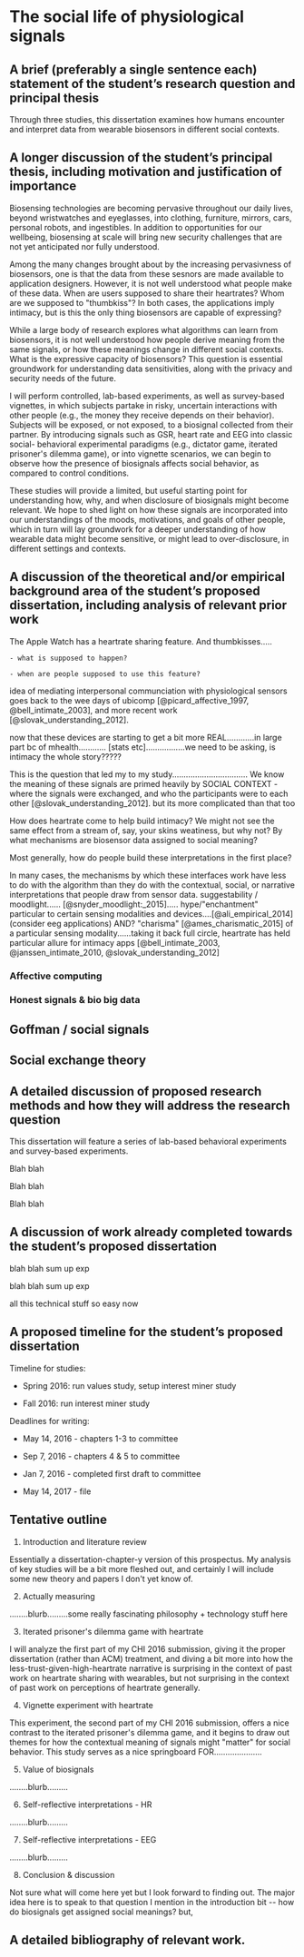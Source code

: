 # The social life of physiological signals

## A brief (preferably a single sentence each) statement of the student’s research question and principal thesis

Through three studies, this dissertation examines how humans encounter and interpret data from wearable biosensors in different social contexts. <!-- note: write this last -->

## A longer discussion of the student’s principal thesis, including motivation and justification of importance

<!-- 
	some bit about biosensors over everything
	TODO make this not a direct ripoff of biosense proposal
-->

Biosensing technologies are becoming pervasive throughout our daily lives, beyond wristwatches and eyeglasses, into clothing, furniture, mirrors, cars, personal robots, and ingestibles. In addition to opportunities for our wellbeing, biosensing at scale will bring new security challenges that are not yet anticipated nor fully understood.

<!--
	data from these biosensors are available to designers
	apple watch, some others
	but what do people make of these data?
	what is their EXPRESSIVE CAPACITY to humans?

	TODO: make sure my THESIS is highlighted in these paragraphs
-->

Among the many changes brought about by the increasing pervasivness of biosensors, one is that the data from these sesnors are made available to application designers. <!-- The Apple Watch.........Thumbkisses....... --> 
However, it is not well understood what people make of these data. When are users supposed to share their heartrates? Whom are we supposed to "thumbkiss"?  In both cases, the applications imply intimacy, but is this the only thing biosensors are capable of expressing?

While a large body of research explores what algorithms can learn from biosensors, it is not well understood how people derive meaning from the same signals, or how these meanings change in different social contexts. What is the expressive capacity of biosensors? This question is essential groundwork for understanding data sensitivities, along with the privacy and security needs of the future.

<!-- 
	in three studies, i will look at
	how people integrate information from biosensors, use it as a sensemaking resource,
		= information about another person
		= information about themselves
	abt non-health stuff - mood,thoughts,emotion

	TODO: talk explicity about info about another person // info about themselves.....
	TODO: do not rip off directly from biosense
-->

I will perform controlled, lab-based experiments, as well as survey-based vignettes, in which subjects partake in risky, uncertain interactions with other people (e.g., the money they receive depends on their behavior). Subjects will be exposed, or not exposed, to a biosignal collected from their partner. By introducing signals such as GSR, heart rate and EEG into classic social- behavioral experimental paradigms (e.g., dictator game, iterated prisoner's dilemma game), or into vignette scenarios, we can begin to observe how the presence of biosignals affects social behavior, as compared to control conditions.

<!--
	through these studies, i hope to shed some light on HOW these interpretations arise. 
	the very big question. how they depend on the sensor, the application, the thing being sensed - begin to gesture toward the huge mosaic of factors at play here.
	i hope that this very fundamental series of studies opens the dialogue around privacy w/r/t wearable sensors - data, even raw data that seems innocuous, can have social effects IN CONTEXT that are far from obvious

	TODO: do not rip off directly from biosense proposal
-->

These studies will provide a limited, but useful starting point for understanding how, why, and when disclosure of biosignals might become relevant. We hope to shed light on how these signals are incorporated into our understandings of the moods, motivations, and goals of other people, which in turn will lay groundwork for a deeper understanding of how wearable data might become sensitive, or might lead to over-disclosure, in different settings and contexts.

## A discussion of the theoretical and/or empirical background area of the student’s proposed dissertation, including analysis of relevant prior work

<!-- quick intro, do last -->

The Apple Watch has a heartrate sharing feature. And thumbkisses..... <!-- go on, rant -->

<!-- Now, heartrate has algorithmic meanings; even ones we may not expect [@latvala_longitudinal_2015]. and there are lots of reasons why various parties might be interested in collecting this type of data. companies and consumers. global push toward mhealth and so on. no huge mystires here. But allowing users to *share* their heartrate socially.......,,,,,,,,,,,,,
 -->
	- what is supposed to happen?

	- when are people supposed to use this feature?

idea of mediating interpersonal communciation with physiological sensors goes back to the wee days of ubicomp [@picard_affective_1997, @bell_intimate_2003], and more recent work [@slovak_understanding_2012]. 

now that these devices are starting to get a bit more REAL............in large part bc of mhealth............ [stats etc].................we need to be asking, is intimacy the whole story?????

<!-- yeah, not at all always positive....its complicated, a highly contextual signal -->

This is the question that led my to my study................................. We know the meaning of these signals are primed heavily by SOCIAL CONTEXT - where the signals were exchanged, and who the participants were to each other [@slovak_understanding_2012]. but its more complicated than that too <!-- also, past work on perceptions of biosignals? valens etc?
and we wonder if heartrate is a 'good example', how other newere modalities might be different
i see valens & neurohype as being quite similar
-->

<!-- but wait! there are more fundamental questions here,..... -->

<!-- we need to get to this q super fast, or reader will get bored / lost in the weeds  -->
How does heartrate come to help build intimacy? We might not see the same effect from a stream of, say, your skins weatiness, but why not? By what mechanisms are biosensor data assigned to social meaning?

Most generally, how do people build these interpretations in the first place?

<!-- i can start talking about the broadest possible scope - charisma of the device/modality; suggestion of the application.... -->

In many cases, the mechanisms by which these interfaces work have less to do with the algorithm than they do with the contextual, social, or narrative interpretations that people draw from sensor data. <!-- a whole array of stuff i could talk about here, ubifit garden; meeting mediator; social signals; EEG; --> suggestability / moodlight...... [@snyder_moodlight:_2015]..... hype/"enchantment" particular to certain sensing modalities and devices....[@ali_empirical_2014]  (consider eeg applications) AND? "charisma" [@ames_charismatic_2015] of a particular sensing modality......taking it back full circle, heartrate has held particular allure for intimacy apps [@bell_intimate_2003, @janssen_intimate_2010, @slovak_understanding_2012]

<!-- and i might want to quote dawn nafus at lenght about cultural cohesion etc. -->

<!-- now ill need to introduce how various field bare on this  q -->

### Affective computing

<!-- rant -->

### Honest signals & bio big data

<!-- rant -->

## Goffman / social signals

<!-- rant - from notes on these topics -->

<!-- donath -->

<!-- bergstrom -->

<!-- meeting mediator -->

## Social exchange theory

<!-- what is it? -->




## A detailed discussion of proposed research methods and how they will address the research question

<!-- 
first graph

	high-level: lab-based behavioral + survey methods

	high-level: why these help us answer certain questions, despite shortcomings
 -->

This dissertation will feature a series of lab-based behavioral experiments and survey-based experiments.

<!-- 
second graph
	
	major topic covered: interpretation of heart-rate in risky interactions

		bc: does it even have an observable social meaning ?
 -->

Blah blah

<!-- 
third graph

	major topic covered: value of heart-rate, vs some other metric, in risky interaction

		bc: do people really care about the metric much ?
 -->

Blah blah

<!-- 
fourth graph

	major topic covered: effect of affectiva..............?????????

		bc: it has a more direct relationship to everday experiences - do ppl trust sensors more than their intuition?
 -->

Blah blah

## A discussion of work already completed towards the student’s proposed dissertation

<!-- CHI 2016 work with coye, first exp we did -->

blah blah sum up exp

<!-- chi 2016 work with coye, second exp we did -->

blah blah sum up exp

<!-- indra/johnwork -->

all this technical stuff so easy now

## A proposed timeline for the student’s proposed dissertation

Timeline for studies:

- Spring 2016: run values study, setup interest miner study

- Fall 2016: run interest miner study

Deadlines for writing:

- May 14, 2016 - chapters 1-3  to committee

- Sep 7, 2016  - chapters 4 & 5 to committee

- Jan 7, 2016  - completed first draft to committee

- May 14, 2017     - file

## Tentative outline

1. Introduction and literature review

Essentially a dissertation-chapter-y version of this prospectus. My analysis of key studies will be a bit more fleshed out, and certainly I will include some new theory and papers I don't yet know of. <!-- this should be some kind of pub someday -->

2. Actually measuring

........blurb.........some really fascinating philosophy + technology stuff here

3. Iterated prisoner's dilemma game with heartrate

I will analyze the first part of my CHI 2016 submission, giving it the proper dissertation (rather than ACM) treatment, and diving a bit more into how the less-trust-given-high-heartrate narrative is surprising in the context of past work on heartrate sharing with wearables, but not surprising in the context of past work on perceptions of heartrate generally.

4. Vignette experiment with heartrate

This experiment, the second part of my CHI 2016 submission, offers a nice contrast to the iterated prisoner's dilemma game, and it begins to draw out themes for how the contextual meaning of signals might "matter" for social behavior. This study serves as a nice springboard FOR.....................

5. Value of biosignals 

........blurb.........

6. Self-reflective interpretations - HR

........blurb.........

7. Self-reflective interpretations - EEG

........blurb.........

8. Conclusion & discussion

Not sure what will come here yet but I look forward to finding out. The major idea here is to speak to that question I mention in the introduction bit -- how do biosignals get assigned social meanings? but, 

## A detailed bibliography of relevant work.
